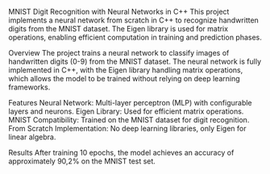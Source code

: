 MNIST Digit Recognition with Neural Networks in C++
This project implements a neural network from scratch in C++ to recognize handwritten digits from the MNIST dataset. The Eigen library is used for matrix operations, enabling efficient computation in training and prediction phases.

Overview
The project trains a neural network to classify images of handwritten digits (0-9) from the MNIST dataset. The neural network is fully implemented in C++, with the Eigen library handling matrix operations, which allows the model to be trained without relying on deep learning frameworks.

Features
Neural Network: Multi-layer perceptron (MLP) with configurable layers and neurons.
Eigen Library: Used for efficient matrix operations.
MNIST Compatibility: Trained on the MNIST dataset for digit recognition.
From Scratch Implementation: No deep learning libraries, only Eigen for linear algebra.

Results
After training 10 epochs, the model achieves an accuracy of approximately 90,2% on the MNIST test set.
